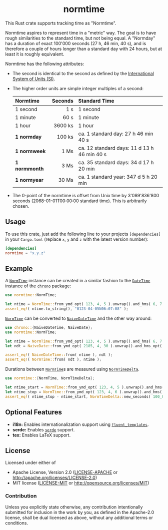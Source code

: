 <div align="center" class="rustdoc-hidden">

# normtime

</div>

This Rust crate supports tracking time as "Normtime".

Normtime aspires to represent time in a "metric" way. The goal is to have rough similarities to the standard time, but not being equal. A "Normday" has a duration of exact 100'000 seconds (27 h, 46 min, 40 s), and is therefore a couple of hours longer than a standard day with 24 hours, but at least it is roughly equivalent.

Normtime has the following attributes:
* The second is identical to the second as defined by the [International System of Units (SI)][1].
* The higher order units are simple integer multiples of a second:

	| Normtime        | Seconds | Standard Time                               |
	|:----------------|--------:|:--------------------------------------------|
	| 1 second        |     1 s | 1 second                                    |
	| 1 minute        |    60 s | 1 minute                                    |
	| 1 hour          | 3600 ks | 1 hour                                      |
	| **1 normday**   |  100 ks | ca. 1 standard day: 27 h 46 min 40 s        |
	| **1 normweek**  |    1 Ms | ca. 12 standard days: 11 d 13 h 46 min 40 s |
	| **1 normmonth** |    3 Ms | ca. 35 standard days: 34 d 17 h 20 min      |
	| **1 normyear**  |   30 Ms | ca. 1 standard year: 347 d 5 h 20 min       |

* The 0-point of the normtime is offset from Unix time by 3'089'836'800 seconds (2068-01-01T00:00:00 standard time). This is arbitrarily chosen.


## Usage

To use this crate, just add the following line to your projects `[dependencies]` in your `Cargo.toml` (replace `x`, `y` and `z` with the latest version number):

```toml
[dependencies]
normtime = "x.y.z"
```


## Example

A [`NormTime`][] instance can be created in a similar fashion to the [`DateTime`][] instance of the [`chrono`][] package:
```rust
use normtime::NormTime;

let ntime = NormTime::from_ymd_opt( 123, 4, 5 ).unwrap().and_hms( 6, 7, 8 );
assert_eq!( ntime.to_string(), "0123-04-05N06:07:08" );
```

[`NormTime`][] can be converted to [`NaiveDateTime`][] and the other way around:
```rust
use chrono::{NaiveDateTime, NaiveDate};
use normtime::NormTime;

let ntime = NormTime::from_ymd_opt( 123, 4, 5 ).unwrap().and_hms( 6, 7, 8 );
let ndt = NaiveDate::from_ymd_opt( 2185, 4, 30 ).unwrap().and_hms_opt( 6, 20, 28 ).unwrap();

assert_eq!( NaiveDateTime::from( ntime ), ndt );
assert_eq!( NormTime::from( ndt ), ntime );
```

Durations between [`NormTime`][]s are measured using [`NormTimeDelta`][].
```rust
use normtime::{NormTime, NormTimeDelta};

let ntime_start = NormTime::from_ymd_opt( 123, 4, 5 ).unwrap().and_hms( 6, 7, 8 );
let ntime_stop = NormTime::from_ymd_opt( 123, 4, 6 ).unwrap().and_hms( 6, 7, 8 );
assert_eq!( ntime_stop - ntime_start, NormTimeDelta::new_seconds( 100_000 ) );
```


## Optional Features

* **i18n:** Enables internationalization support using [`fluent_templates`][].
* **serde:** Enables [`serde`][] support.
* **tex:** Enables LaTeX support.


## License

Licensed under either of

* Apache License, Version 2.0 ([LICENSE-APACHE][] or <http://apache.org/licenses/LICENSE-2.0>)
* MIT license ([LICENSE-MIT][] or <http://opensource.org/licenses/MIT>)


### Contribution

Unless you explicitly state otherwise, any contribution intentionally submitted for inclusion in the work by you, as defined in the Apache-2.0 license, shall be dual licensed as above, without any additional terms or conditions.


[1]: https://www.bipm.org/documents/20126/41483022/SI-Brochure-9-EN.pdf
[`NormTime`]: https://docs.rs/normtime/latest/normtime/struct.NormTime.html
[`NormTimeDelta`]: https://docs.rs/normtime/latest/normtime/struct.NormTimeDelta.html
[`DateTime`]: https://docs.rs/chrono/latest/chrono/struct.DateTime.html
[`chrono`]: https://docs.rs/chrono/latest/chrono/
[`NaiveDateTime`]: https://docs.rs/chrono/latest/chrono/struct.NaiveDateTime.html
[`fluent_templates`]: https://docs.rs/fluent-templates/latest/fluent_templates/
[`serde`]: https://docs.rs/serde/latest/serde/
[LICENSE-APACHE]: LICENSE-APACHE
[LICENSE-MIT]: LICENSE-MIT
